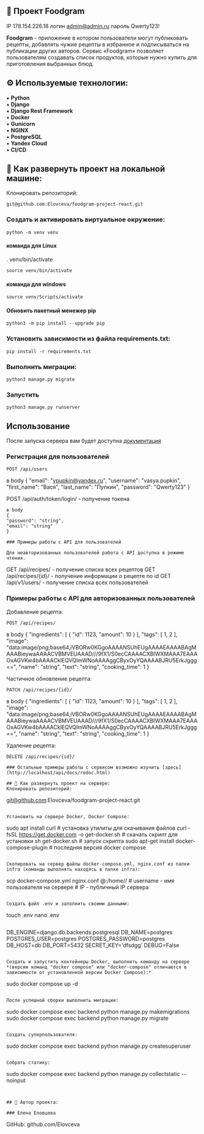 ## 🍳 Проект Foodgram

IP 178.154.226.18
логин admin@admin.ru
пароль Qwerty123!


**Foodgram** - приложение в котором пользователи могут публиковать рецепты, добавлять чужие рецепты в избранное и подписываться на публикации других авторов. Сервис «Foodgram» позволяет пользователям создавать список продуктов, которые нужно купить для приготовления выбранных блюд.

## ⚙ Используемые технологии:

▪ **Python**<br>
▪ **Django**<br>
▪ **Django Rest Framework**<br>
▪ **Docker**<br>
▪ **Gunicorn**<br>
▪ **NGINX**<br>
▪ **PostgreSQL**<br>
▪ **Yandex Cloud**<br>
▪ **CI/CD**<br>

## 📃 Как развернуть проект на локальной машине:

Клонировать репозиторий:
```
git@github.com:Elovceva/foodgram-project-react.git
```
### Cоздать и активировать виртуальное окружение:

```
python -m venv venv
```

#### команда для Linux

. venv/bin/activate
```
source venv/bin/activate
```

#### команда для windows

```
source venv/Scripts/activate
```
#### Обновить пакетный менежер pip

```
python3 -m pip install --upgrade pip
```

### Установить зависимости из файла requirements.txt:

```
pip install -r requirements.txt
```

### Выполнить миграции:

```
python3 manage.py migrate
```

### Запустить

```
python3 manage.py runserver
```

## Использование

После запуска сервера вам будет доступна [документация](http://localhost/api/docs/redoc.html)

### Регистрация для пользователей

```
POST /api/users 
```

в body
{
  "email": "vpupkin@yandex.ru",
  "username": "vasya.pupkin",
  "first_name": "Вася",
  "last_name": "Пупкин",
  "password": "Qwerty123"
}

POST /api/auth/token/login/ - получение токена 
```
в body
{
"password": "string",
"email": "string"
}

### Примеры работы с API для пользователей

Для неавторизованных пользователей работа с API доступна в режиме чтения.

```
GET /api/recipes/ - получение списка всех рецептов
GET /api/recipes/{id}/ - получение информации о рецепте по id
GET /api/v1/users/ - получение списка всех пользователей


### Примеры работы с API для авторизованных пользователей

Добавление рецепта:

```
POST /api/recipes/
```

в body
{
  "ingredients": [
    {
      "id": 1123,
      "amount": 10
    }
  ],
  "tags": [
    1,
    2
  ],
  "image": "data:image/png;base64,iVBORw0KGgoAAAANSUhEUgAAAAEAAAABAgMAAABieywaAAAACVBMVEUAAAD///9fX1/S0ecCAAAACXBIWXMAAA7EAAAOxAGVKw4bAAAACklEQVQImWNoAAAAggCByxOyYQAAAABJRU5ErkJggg==",
  "name": "string",
  "text": "string",
  "cooking_time": 1
}

Частичное обновление рецепта:

```
PATCH /api/recipes/{id}/
```

в body
{
  "ingredients": [
    {
      "id": 1123,
      "amount": 10
    }
  ],
  "tags": [
    1,
    2
  ],
  "image": "data:image/png;base64,iVBORw0KGgoAAAANSUhEUgAAAAEAAAABAgMAAABieywaAAAACVBMVEUAAAD///9fX1/S0ecCAAAACXBIWXMAAA7EAAAOxAGVKw4bAAAACklEQVQImWNoAAAAggCByxOyYQAAAABJRU5ErkJggg==",
  "name": "string",
  "text": "string",
  "cooking_time": 1
}

Удаление рецепта:

```
DELETE /api/recipes/{id}/
```


```
### Остальные примеры работы с сервисом возможно изучить [здесь](http://localhost/api/docs/redoc.html)

## 📃 Как развернуть проект на сервере:
Клонировать репозиторий:
```
git@github.com:Elovceva/foodgram-project-react.git
```

Установить на сервере Docker, Docker Compose:

```
sudo apt install curl                                   # установка утилиты для скачивания файлов
curl -fsSL https://get.docker.com -o get-docker.sh      # скачать скрипт для установки
sh get-docker.sh                                        # запуск скрипта
sudo apt-get install docker-compose-plugin              # последняя версия docker compose
```

Скопировать на сервер файлы docker-compose.yml, nginx.conf из папки infra (команды выполнять находясь в папке infra):

```
scp docker-compose.yml nginx.conf <username>@<IP>:/home/<username>/   # username - имя пользователя на сервере
                                                                      # IP - публичный IP сервера
```

Создать файл .env и заполнить своими данными:
```
touch .env
nano .env
```
```
DB_ENGINE=django.db.backends.postgresql
DB_NAME=postgres
POSTGRES_USER=postgres
POSTGRES_PASSWORD=postgres
DB_HOST=db
DB_PORT=5432
SECRET_KEY='dfsdgg'
DEBUG=False

```

Создать и запустить контейнеры Docker, выполнить команду на сервере
*(версии команд "docker compose" или "docker-compose" отличаются в зависимости от установленной версии Docker Compose):*
```
sudo docker compose up -d
```

После успешной сборки выполнить миграции:
```
sudo docker compose exec backend python manage.py makemigrations
sudo docker compose exec backend python manage.py migrate
```

Создать суперпользователя:
```
sudo docker compose exec backend python manage.py createsuperuser
```

Собрать статику:
```
sudo docker compose exec backend python manage.py collectstatic --noinput
```


## 👾 Автор проекта:

### Елена Еловцева
```
GitHub: github.com/Elovceva
```
